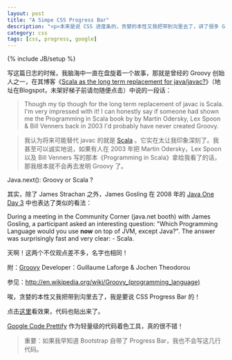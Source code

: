 ```yaml
---
layout: post
title: "A Simpe CSS Progress Bar"
description: "<p>本来是说 CSS 进度条的，贪婪的本性又我把带到沟里去了，讲了很多 Groovy 和 Scala 的故事。</p><p>点击<a href='/demo/progressbar/index.html'>这里</a>看效果，代码也贴出来了。</p><p><a href='https://code.google.com/p/google-code-prettify/'>Google Code Prettify</a> 作为轻量级的代码着色工具，真的很不错！</p><p>重要：如果我早知道 BootStrap 自带了 Progress Bar，我也不会写这几行代码。</p>"
category: css
tags: [css, progress, google]
---
```

{% include JB/setup %}

写这篇日志的时候，我脑海中一直在盘旋着一个故事，那就是曾经的 Groovy 创始人之一，在其博客《[Scala as the long term replacement for java/javac?](http://macstrac.blogspot.com/2009/04/scala-as-long-term-replacement-for.html)》（地址在Blogspot，未架好梯子前请勿随便点击）中说的一段话：

>Though my tip though for the long term replacement of javac is Scala. I'm very impressed with it! I can honestly say if someone had shown me the Programming in Scala book by by Martin Odersky, Lex Spoon & Bill Venners back in 2003 I'd probably have never created Groovy.

>我认为将来可能替代 javac 的就是 [Scala](http://www.scalac.com/) 。它实在太让我印象深刻了。我甚至可以诚实地说，如果有人在 2003 年把 Martin Odersky，Lex Spoon 以及 Bill Venners 写的那本《Programming in Scala》拿给我看了的话，那我根本就不会再去发明 Groovy 了。

Java.next(): Groovy or Scala ?

其实，除了 James Strachan 之外，James Gosling 在 2008 年的 [Java One Day 3](http://weblogs.java.net/blog/cayhorstmann/archive/2008/05/java_one_day_3_1.html) 中也表达了类似的看法：

During a meeting in the Community Corner (java.net booth) with James Gosling, a participant asked an interesting question: "Which Programming Language would you use **now** on top of JVM, except Java?". The answer was surprisingly fast and very clear: - Scala.

天啊！这两个不仅观点差不多，名字也相同！

附：[Groovy](http://groovy.codehaus.org/) Developer：Guillaume Laforge & Jochen Theodorou

参见：<http://en.wikipedia.org/wiki/Groovy_(programming_language)>

唉，贪婪的本性又我把带到沟里去了，我是要说 CSS Progress Bar 的！

点击[这里](/demo/progressbar/index.html)看效果，代码也贴出来了。

[Google Code Prettify](https://code.google.com/p/google-code-prettify/) 作为轻量级的代码着色工具，真的很不错！

<blockquote class="warning">
重要：如果我早知道 Bootstrap 自带了 Progress Bar，我也不会写这几行代码。</blockquote>





